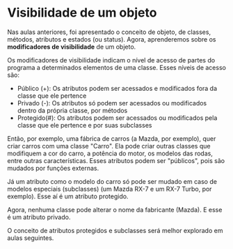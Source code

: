 # Visibilidade de um objeto

Nas aulas anteriores, foi apresentado o conceito de objeto, de classes, métodos, atributos e estados (ou status). Agora, aprenderemos sobre os **modificadores de visibilidade** de um objeto.

Os modificadores de visibilidade indicam o nível de acesso de partes do programa a determinados elementos de uma classe. Esses níveis de acesso são:
- Público (+): Os atributos podem ser acessados e modificados fora da classe que ele pertence
- Privado (-): Os atributos só podem ser acessados ou modificados dentro da própria classe, por métodos
- Protegido(#): Os atributos podem ser acessados ou modificados pela classe que ele pertence e por suas subclasses

Então, por exemplo, uma fábrica de carros (a Mazda, por exemplo), quer criar carros com uma classe "Carro". Ela pode criar outras classes que modifiquem a cor do carro, a potência do motor, os modelos das rodas, entre outras características. Esses atributos podem ser "públicos", pois são mudados por funções externas. 

Já um atributo como o modelo do carro só pode ser mudado em caso de modelos especiais (subclasses) (um Mazda RX-7 e um RX-7 Turbo, por exemplo). Esse aí é um atributo protegido. 

Agora, nenhuma classe pode alterar o nome da fabricante (Mazda). E esse é um atributo privado.

O conceito de atributos protegidos e subclasses será melhor explorado em aulas seguintes.